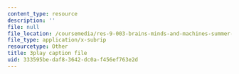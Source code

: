 ```yaml
---
content_type: resource
description: ''
file: null
file_location: /coursemedia/res-9-003-brains-minds-and-machines-summer-course-summer-2015/333595bedaf83642dc0af456ef763e2d_Em9I6XTQA3I.srt
file_type: application/x-subrip
resourcetype: Other
title: 3play caption file
uid: 333595be-daf8-3642-dc0a-f456ef763e2d
---
```

